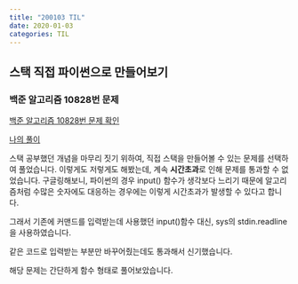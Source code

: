 ```yaml
---
title: "200103 TIL"
date: 2020-01-03
categories: TIL
---
```


## 스택 직접 파이썬으로 만들어보기
### 백준 알고리즘 10828번 문제

[백준 알고리즘 10828번 문제 확인](https://www.acmicpc.net/problem/10828)

[나의 풀이](https://github.com/SeunghyoKu/Algorithms/blob/master/baekjoon/10828.py)


스택 공부했던 개념을 마무리 짓기 위하여, 직접 스택을 만들어볼 수 있는 문제를 선택하여 풀었습니다.
이렇게도 저렇게도 해봤는데, 계속 **시간초과**로 인해 문제를 통과할 수 없었습니다.
구글링해보니, 파이썬의 경우 input() 함수가 생각보다 느리기 때문에 알고리즘처럼 수많은 숫자에도 대응하는 경우에는 이렇게 시간초과가 발생할 수 있다고 합니다.

그래서 기존에 커맨드를 입력받는데 사용했던 input()함수 대신,
sys의 stdin.readline을 사용하였습니다.

같은 코드로 입력받는 부분만 바꾸어줬는데도 통과해서 신기했습니다.

해당 문제는 간단하게 함수 형태로 풀어보았습니다.

